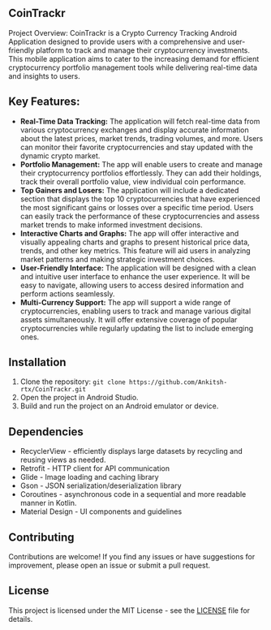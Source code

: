 ## CoinTrackr

Project Overview:
CoinTrackr is a Crypto Currency Tracking Android Application  designed to provide users with a comprehensive and user-friendly platform to track and manage their cryptocurrency investments. This mobile application aims to cater to the increasing demand for efficient cryptocurrency portfolio management tools while delivering real-time data and insights to users.

## Key Features:

- **Real-Time Data Tracking:** The application will fetch real-time data from various cryptocurrency exchanges and display accurate information about the latest prices, market trends, trading volumes, and more. Users can monitor their favorite cryptocurrencies and stay updated with the dynamic crypto market.
- **Portfolio Management:** The app will enable users to create and manage their cryptocurrency portfolios effortlessly. They can add their holdings, track their overall portfolio value, view individual coin performance.
- **Top Gainers and Losers:** The application will include a dedicated section that displays the top 10 cryptocurrencies that have experienced the most significant gains or losses over a specific time period. Users can easily track the performance of these cryptocurrencies and assess market trends to make informed investment decisions.
- **Interactive Charts and Graphs:** The app will offer interactive and visually appealing charts and graphs to present historical price data, trends, and other key metrics. This feature will aid users in analyzing market patterns and making strategic investment choices.
- **User-Friendly Interface:** The application will be designed with a clean and intuitive user interface to enhance the user experience. It will be easy to navigate, allowing users to access desired information and perform actions seamlessly.
- **Multi-Currency Support:** The app will support a wide range of cryptocurrencies, enabling users to track and manage various digital assets simultaneously. It will offer extensive coverage of popular cryptocurrencies while regularly updating the list to include emerging ones.



## Installation

1. Clone the repository: `git clone https://github.com/Ankitsh-rtx/CoinTrackr.git`
2. Open the project in Android Studio.
3. Build and run the project on an Android emulator or device.


## Dependencies

- RecyclerView - efficiently displays large datasets by recycling and reusing views as needed. 
- Retrofit - HTTP client for API communication
- Glide - Image loading and caching library
- Gson - JSON serialization/deserialization library
- Coroutines -  asynchronous code in a sequential and more readable manner in Kotlin.
- Material Design - UI components and guidelines

## Contributing

Contributions are welcome! If you find any issues or have suggestions for improvement, please open an issue or submit a pull request.

## License

This project is licensed under the MIT License - see the [LICENSE](LICENSE) file for details.



